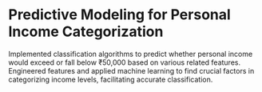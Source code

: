# Predictive Modeling for Personal Income Categorization
Implemented classification algorithms to predict whether personal income would exceed or fall below ₹50,000 based on various related features. 
Engineered features and applied machine learning to find crucial factors in categorizing income levels, facilitating accurate classification.
